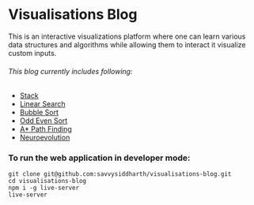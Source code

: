 # Visualisations Blog

This is an interactive visualizations platform where one can learn various data structures and algorithms while allowing them to interact it visualize custom inputs.

###### This blog currently includes following:

- [Stack](https://savvysiddharth.github.io/visualisations-blog/stack.html)
- [Linear Search](https://savvysiddharth.github.io/visualisations-blog/linsearch.html)
- [Bubble Sort](https://savvysiddharth.github.io/visualisations-blog/bubblesort.html)
- [Odd Even Sort](https://savvysiddharth.github.io/visualisations-blog/oddeven.html)
- [A* Path Finding](https://savvysiddharth.github.io/visualisations-blog/astar.html)
- [Neuroevolution](https://savvysiddharth.github.io/visualisations-blog/neuroevolve.html)

### To run the web application in developer mode:

```
git clone git@github.com:savvysiddharth/visualisations-blog.git
cd visualisations-blog
npm i -g live-server
live-server
```